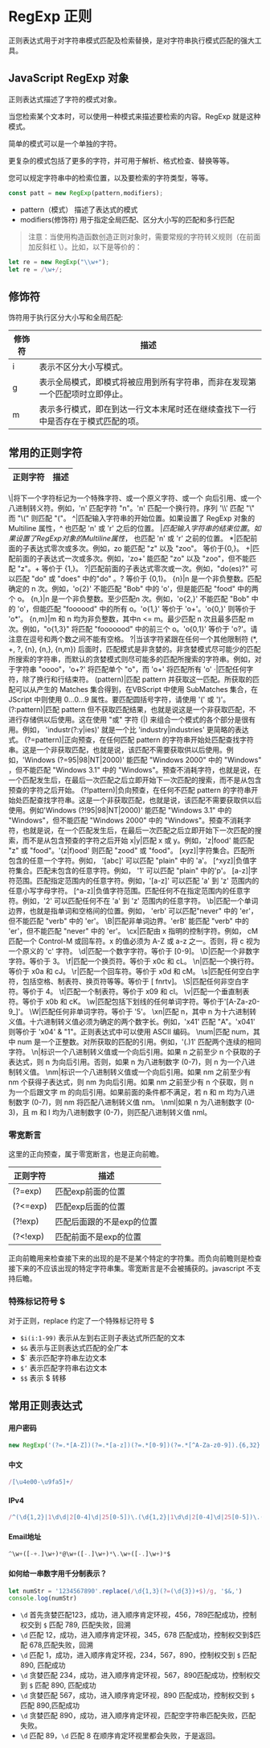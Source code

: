 # RegExp 正则

正则表达式用于对字符串模式匹配及检索替换，是对字符串执行模式匹配的强大工具。

## JavaScript RegExp 对象

正则表达式描述了字符的模式对象。

当您检索某个文本时，可以使用一种模式来描述要检索的内容。RegExp 就是这种模式。

简单的模式可以是一个单独的字符。

更复杂的模式包括了更多的字符，并可用于解析、格式检查、替换等等。

您可以规定字符串中的检索位置，以及要检索的字符类型，等等。

```js
const patt = new RegExp(pattern,modifiers);
```

- pattern（模式） 描述了表达式的模式
- modifiers(修饰符) 用于指定全局匹配、区分大小写的匹配和多行匹配

> 注意：当使用构造函数创造正则对象时，需要常规的字符转义规则（在前面加反斜杠 \\）。比如，以下是等价的：

```js
let re = new RegExp("\\w+");
let re = /\w+/;
```

## 修饰符

饰符用于执行区分大小写和全局匹配:

修饰符|描述
--|--
i|表示不区分大小写模式。
g|表示全局模式，即模式将被应用到所有字符串，而非在发现第一个匹配项时立即停止。
m|表示多行模式，即在到达一行文本末尾时还在继续查找下一行中是否存在于模式匹配的项。

## 常用的正则字符

正则字符|描述
--|--
\\|将下一个字符标记为一个特殊字符、或一个原义字符、或一个 向后引用、或一个八进制转义符。例如，'n' 匹配字符 "n"。'n' 匹配一个换行符。序列 '\\\\' 匹配 "\\" 而 "\\(" 则匹配 "\("。
^|匹配输入字符串的开始位置。如果设置了 RegExp 对象的 Multiline 属性，^ 也匹配 'n' 或 'r' 之后的位置。
$|匹配输入字符串的结束位置。如果设置了RegExp 对象的 Multiline 属性，$ 也匹配 'n' 或 'r' 之前的位置。
\*|匹配前面的子表达式零次或多次。例如，zo 能匹配 "z" 以及 "zoo"。 等价于{0,}。
+|匹配前面的子表达式一次或多次。例如，'zo+' 能匹配 "zo" 以及 "zoo"，但不能匹配 "z"。+ 等价于 {1,}。
?|匹配前面的子表达式零次或一次。例如，"do(es)?" 可以匹配 "do" 或 "does" 中的"do" 。? 等价于 {0,1}。
{n}|n 是一个非负整数。匹配确定的 n 次。例如，'o{2}' 不能匹配 "Bob" 中的 'o'，但是能匹配 "food" 中的两个 o。
{n,}|n 是一个非负整数。至少匹配n 次。例如，'o{2,}' 不能匹配 "Bob" 中的 'o'，但能匹配 "foooood" 中的所有 o。'o{1,}' 等价于 'o+'。'o{0,}' 则等价于 'o*'。
{n,m}|m 和 n 均为非负整数，其中n <= m。最少匹配 n 次且最多匹配 m 次。例如，"o{1,3}" 将匹配 "fooooood" 中的前三个 o。'o{0,1}' 等价于 'o?'。请注意在逗号和两个数之间不能有空格。
?|当该字符紧跟在任何一个其他限制符 (\*, +, ?, {n}, {n,}, {n,m}) 后面时，匹配模式是非贪婪的。非贪婪模式尽可能少的匹配所搜索的字符串，而默认的贪婪模式则尽可能多的匹配所搜索的字符串。例如，对于字符串 "oooo"，'o+?' 将匹配单个 "o"，而 'o+' 将匹配所有 'o'
·|匹配任何字符，除了换行和行结束符。
(pattern)|匹配 pattern 并获取这一匹配。所获取的匹配可以从产生的 Matches 集合得到，在VBScript 中使用 SubMatches 集合，在JScript 中则使用 0…0…9 属性。要匹配圆括号字符，请使用 '\(' 或 '\)'。
(?:pattern)|匹配 pattern 但不获取匹配结果，也就是说这是一个非获取匹配，不进行存储供以后使用。这在使用 "或" 字符 (&#124;) 来组合一个模式的各个部分是很有用。例如， 'industr(?:y&#124;ies)' 就是一个比 'industry&#124;industries' 更简略的表达式。
(?=pattern)|正向预查，在任何匹配 pattern 的字符串开始处匹配查找字符串。这是一个非获取匹配，也就是说，该匹配不需要获取供以后使用。例如，'Windows (?=95&#124;98&#124;NT&#124;2000)' 能匹配 "Windows 2000" 中的 "Windows" ，但不能匹配 "Windows 3.1" 中的 "Windows"。预查不消耗字符，也就是说，在一个匹配发生后，在最后一次匹配之后立即开始下一次匹配的搜索，而不是从包含预查的字符之后开始。
(?!pattern)|负向预查，在任何不匹配 pattern 的字符串开始处匹配查找字符串。这是一个非获取匹配，也就是说，该匹配不需要获取供以后使用。例如'Windows (?!95&#124;98&#124;NT&#124;2000)' 能匹配 "Windows 3.1" 中的 "Windows"，但不能匹配 "Windows 2000" 中的 "Windows"。预查不消耗字符，也就是说，在一个匹配发生后，在最后一次匹配之后立即开始下一次匹配的搜索，而不是从包含预查的字符之后开始
x&#124;y|匹配 x 或 y。例如，'z&#124;food' 能匹配 "z" 或 "food"。'(z&#124;f)ood' 则匹配 "zood" 或 "food"。
[xyz]|字符集合。匹配所包含的任意一个字符。例如， '[abc]' 可以匹配 "plain" 中的 'a'。
[^xyz]|负值字符集合。匹配未包含的任意字符。例如， '1' 可以匹配 "plain" 中的'p'。
[a-z]|字符范围。匹配指定范围内的任意字符。例如，'[a-z]' 可以匹配 'a' 到 'z' 范围内的任意小写字母字符。
[^a-z]|负值字符范围。匹配任何不在指定范围内的任意字符。例如，'2' 可以匹配任何不在 'a' 到 'z' 范围内的任意字符。
\\b|匹配一个单词边界，也就是指单词和空格间的位置。例如， 'erb' 可以匹配"never" 中的 'er'，但不能匹配 "verb" 中的 'er'。
\\B|匹配非单词边界。'erB' 能匹配 "verb" 中的 'er'，但不能匹配 "never" 中的 'er'。
\\cx|匹配由 x 指明的控制字符。例如， cM 匹配一个 Control-M 或回车符。x 的值必须为 A-Z 或 a-z 之一。否则，将 c 视为一个原义的 'c' 字符。
\\d|匹配一个数字字符。等价于 [0-9]。
\\D|匹配一个非数字字符。等价于 3。
\\f|匹配一个换页符。等价于 x0c 和 cL。
\\n|匹配一个换行符。等价于 x0a 和 cJ。
\\r|匹配一个回车符。等价于 x0d 和 cM。
\\s|匹配任何空白字符，包括空格、制表符、换页符等等。等价于 [ fnrtv]。
\\S|匹配任何非空白字符。等价于 4。
\\t|匹配一个制表符。等价于 x09 和 cI。
\\v|匹配一个垂直制表符。等价于 x0b 和 cK。
\\w|匹配包括下划线的任何单词字符。等价于'[A-Za-z0-9_]'。
\\W|匹配任何非单词字符。等价于 '5'。
\\xn|匹配 n，其中 n 为十六进制转义值。十六进制转义值必须为确定的两个数字长。例如，'x41' 匹配 "A"。'x041' 则等价于 'x04' & "1"。正则表达式中可以使用 ASCII 编码。
\num|匹配 num，其中 num 是一个正整数。对所获取的匹配的引用。例如，'(.)1' 匹配两个连续的相同字符。
\\n|标识一个八进制转义值或一个向后引用。如果 n 之前至少 n 个获取的子表达式，则 n 为向后引用。否则，如果 n 为八进制数字 (0-7)，则 n 为一个八进制转义值。
\\nm|标识一个八进制转义值或一个向后引用。如果 nm 之前至少有 nm 个获得子表达式，则 nm 为向后引用。如果 nm 之前至少有 n 个获取，则 n 为一个后跟文字 m 的向后引用。如果前面的条件都不满足，若 n 和 m 均为八进制数字 (0-7)，则 nm 将匹配八进制转义值 nm。
\\nml|如果 n 为八进制数字 (0-3)，且 m 和 l 均为八进制数字 (0-7)，则匹配八进制转义值 nml。

### 零宽断言

这里的正向预查，属于零宽断言，也是正向前瞻。

正则字符|描述
--|--
(?=exp) | 匹配exp前面的位置
(?<=exp) | 匹配exp后面的位置
(?!exp) | 匹配后面跟的不是exp的位置
(?<!exp) | 匹配前面不是exp的位置

正向前瞻用来检查接下来的出现的是不是某个特定的字符集。而负向前瞻则是检查接下来的不应该出现的特定字符串集。零宽断言是不会被捕获的。javascript 不支持后瞻。

### 特殊标记符号 $

对于正则，replace 约定了一个特殊标记符号 $

- `$i(i:1-99)` 表示从左到右正则子表达式所匹配的文本
- `$&` 表示与正则表达式匹配的全广本
- $&grave; 表示匹配字符串左边文本
- `$’` 表示匹配字符串右边文本
- `$$` 表示 $ 转移

## 常用正则表达式

#### 用户密码

```js
new RegExp('(?=.*[A-Z])(?=.*[a-z])(?=.*[0-9])(?=.*[^A-Za-z0-9]).{6,32}').test('Abc123_')
```

#### 中文

```js
/[\u4e00-\u9fa5]+/
```

#### IPv4

```js
/^(\d{1,2}|1\d\d|2[0-4]\d|25[0-5])\.(\d{1,2}|1\d\d|2[0-4]\d|25[0-5])\.(\d{1,2}|1\d\d|2[0-4]\d|25[0-5])\.(\d{1,2}|1\d\d|2[0-4]\d|25[0-5])$/
```

#### Email地址

```js
^\w+([-+.]\w+)*@\w+([-.]\w+)*\.\w+([-.]\w+)*$
```


#### 如何给一串数字用千分制表示？

```js
let numStr = '1234567890'.replace(/\d{1,3}(?=(\d{3})+$)/g, '$&,')
console.log(numStr)
```

- `\d` 首先贪婪匹配123，成功，进入顺序肯定环视，456，789匹配成功，控制权交到 `$` 匹配 789, 匹配失败，回溯
- `\d` 匹配 12，成功，进入顺序肯定环视，345，678 匹配成功，控制权交到$匹配 678,匹配失败，回溯
- `\d` 匹配 1，成功，进入顺序肯定环视，234，567，890，控制权交到 `$` 匹配 890, 匹配成功
- `\d` 贪婪匹配 234，成功，进入顺序肯定环视，567，890匹配成功，控制权交到 `$` 匹配 890, 匹配成功
- `\d` 贪婪匹配 567，成功，进入顺序肯定环视，890 匹配成功，控制权交到 `$` 匹配 890,匹配成功
- `\d` 贪婪匹配 890，成功，进入顺序肯定环视，匹配空字符串匹配失败，匹配失败。
- `\d` 匹配 89，`\d` 匹配 8 在顺序肯定环视里都会失败，于是返回。
